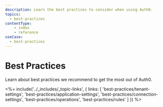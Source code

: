 ```yaml
---
description: Learn the best practices to consider when using Auth0.
topics:
  - best-practices
contentType: 
    - index
    - reference
useCase:
  - best-practices
---
```


# Best Practices

Learn about best practices we recommend to get the most out of Auth0.

<%= include('../_includes/_topic-links', { links: [
  'best-practices/tenant-settings',
  'best-practices/application-settings',
  'best-practices/connection-settings',
  'best-practices/operations',
  'best-practices/rules'
] }) %>